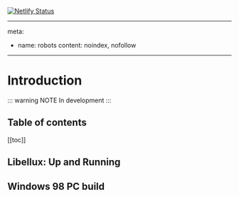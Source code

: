[![Netlify Status](https://api.netlify.com/api/v1/badges/c55fd474-8155-440c-971b-a9ccbaf2133c/deploy-status)](https://app.netlify.com/sites/nervous-jennings-d80639/deploys)

---
meta:
  - name: robots
    content: noindex, nofollow
---

# Introduction

::: warning NOTE
In development
:::

## Table of contents

[[toc]]

## Libellux: Up and Running

## Windows 98 PC build
